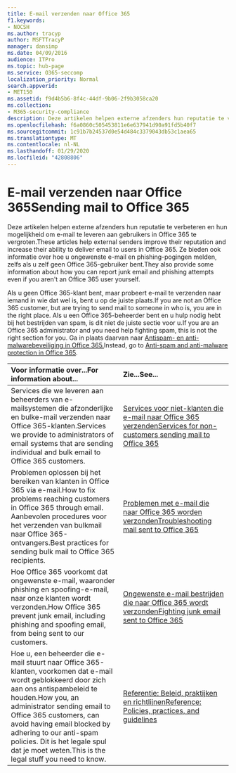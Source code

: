 ```yaml
---
title: E-mail verzenden naar Office 365
f1.keywords:
- NOCSH
ms.author: tracyp
author: MSFTTracyP
manager: dansimp
ms.date: 04/09/2016
audience: ITPro
ms.topic: hub-page
ms.service: O365-seccomp
localization_priority: Normal
search.appverid:
- MET150
ms.assetid: f9d4b5b6-8f4c-44df-9b06-2f9b3058ca20
ms.collection:
- M365-security-compliance
description: Deze artikelen helpen externe afzenders hun reputatie te verbeteren en hun mogelijkheid om e-mail te leveren aan gebruikers in Office 365 te vergroten. Ze bieden ook informatie over hoe u ongewenste e-mail en phishing-pogingen melden, zelfs als u zelf geen Office 365-gebruiker bent.
ms.openlocfilehash: f6a0860c505453811e6e637941d90a91fd5b40f7
ms.sourcegitcommit: 1c91b7b24537d0e54d484c3379043db53c1aea65
ms.translationtype: MT
ms.contentlocale: nl-NL
ms.lasthandoff: 01/29/2020
ms.locfileid: "42808806"
---
```

# <a name="sending-mail-to-office-365"></a><span data-ttu-id="b1583-104">E-mail verzenden naar Office 365</span><span class="sxs-lookup"><span data-stu-id="b1583-104">Sending mail to Office 365</span></span>

<span data-ttu-id="b1583-105">Deze artikelen helpen externe afzenders hun reputatie te verbeteren en hun mogelijkheid om e-mail te leveren aan gebruikers in Office 365 te vergroten.</span><span class="sxs-lookup"><span data-stu-id="b1583-105">These articles help external senders improve their reputation and increase their ability to deliver email to users in Office 365.</span></span> <span data-ttu-id="b1583-106">Ze bieden ook informatie over hoe u ongewenste e-mail en phishing-pogingen melden, zelfs als u zelf geen Office 365-gebruiker bent.</span><span class="sxs-lookup"><span data-stu-id="b1583-106">They also provide some information about how you can report junk email and phishing attempts even if you aren't an Office 365 user yourself.</span></span>

<span data-ttu-id="b1583-107">Als u geen Office 365-klant bent, maar probeert e-mail te verzenden naar iemand in wie dat wel is, bent u op de juiste plaats.</span><span class="sxs-lookup"><span data-stu-id="b1583-107">If you are not an Office 365 customer, but are trying to send mail to someone in who is, you are in the right place.</span></span> <span data-ttu-id="b1583-108">Als u een Office 365-beheerder bent en u hulp nodig hebt bij het bestrijden van spam, is dit niet de juiste sectie voor u.</span><span class="sxs-lookup"><span data-stu-id="b1583-108">If you are an Office 365 administrator and you need help fighting spam, this is not the right section for you.</span></span> <span data-ttu-id="b1583-109">Ga in plaats daarvan naar [Antispam- en anti-malwarebeveiliging in Office 365.](anti-spam-and-anti-malware-protection.md)</span><span class="sxs-lookup"><span data-stu-id="b1583-109">Instead, go to [Anti-spam and anti-malware protection in Office 365](anti-spam-and-anti-malware-protection.md).</span></span>

|<span data-ttu-id="b1583-110">**Voor informatie over...**</span><span class="sxs-lookup"><span data-stu-id="b1583-110">**For information about...**</span></span>|<span data-ttu-id="b1583-111">**Zie...**</span><span class="sxs-lookup"><span data-stu-id="b1583-111">**See...**</span></span>|
|:-----|:-----|
|<span data-ttu-id="b1583-112">Services die we leveren aan beheerders van e-mailsystemen die afzonderlijke en bulke-mail verzenden naar Office 365-klanten.</span><span class="sxs-lookup"><span data-stu-id="b1583-112">Services we provide to administrators of email systems that are sending individual and bulk email to Office 365 customers.</span></span>|[<span data-ttu-id="b1583-113">Services voor niet-klanten die e-mail naar Office 365 verzenden</span><span class="sxs-lookup"><span data-stu-id="b1583-113">Services for non-customers sending mail to Office 365</span></span>](services-for-non-customers.md)|
|<span data-ttu-id="b1583-114">Problemen oplossen bij het bereiken van klanten in Office 365 via e-mail.</span><span class="sxs-lookup"><span data-stu-id="b1583-114">How to fix problems reaching customers in Office 365 through email.</span></span> <span data-ttu-id="b1583-115">Aanbevolen procedures voor het verzenden van bulkmail naar Office 365-ontvangers.</span><span class="sxs-lookup"><span data-stu-id="b1583-115">Best practices for sending bulk mail to Office 365 recipients.</span></span>|[<span data-ttu-id="b1583-116">Problemen met e-mail die naar Office 365 worden verzonden</span><span class="sxs-lookup"><span data-stu-id="b1583-116">Troubleshooting mail sent to Office 365</span></span>](troubleshooting-mail-sent-to-office-365.md)|
|<span data-ttu-id="b1583-117">Hoe Office 365 voorkomt dat ongewenste e-mail, waaronder phishing en spoofing-e-mail, naar onze klanten wordt verzonden.</span><span class="sxs-lookup"><span data-stu-id="b1583-117">How Office 365 prevent junk email, including phishing and spoofing email, from being sent to our customers.</span></span>|[<span data-ttu-id="b1583-118">Ongewenste e-mail bestrijden die naar Office 365 wordt verzonden</span><span class="sxs-lookup"><span data-stu-id="b1583-118">Fighting junk email sent to Office 365</span></span>](fighting-junk-email.md)|
|<span data-ttu-id="b1583-119">Hoe u, een beheerder die e-mail stuurt naar Office 365-klanten, voorkomen dat e-mail wordt geblokkeerd door zich aan ons antispambeleid te houden.</span><span class="sxs-lookup"><span data-stu-id="b1583-119">How you, an administrator sending email to Office 365 customers, can avoid having email blocked by adhering to our anti-spam policies.</span></span> <span data-ttu-id="b1583-120">Dit is het legale spul dat je moet weten.</span><span class="sxs-lookup"><span data-stu-id="b1583-120">This is the legal stuff you need to know.</span></span>|[<span data-ttu-id="b1583-121">Referentie: Beleid, praktijken en richtlijnen</span><span class="sxs-lookup"><span data-stu-id="b1583-121">Reference: Policies, practices, and guidelines</span></span>](reference-policies-practices-and-guidelines.md)|
